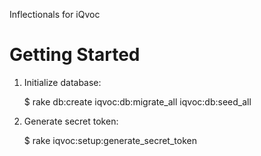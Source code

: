 Inflectionals for iQvoc


Getting Started
===============

1. Initialize database:

    $ rake db:create iqvoc:db:migrate_all iqvoc:db:seed_all

2. Generate secret token:

    $ rake iqvoc:setup:generate_secret_token
